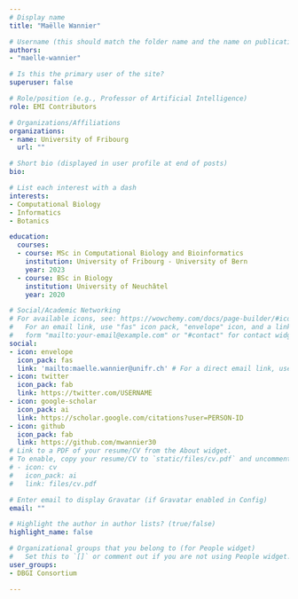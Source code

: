 ```yaml
---
# Display name
title: "Maëlle Wannier"

# Username (this should match the folder name and the name on publications)
authors:
- "maelle-wannier"

# Is this the primary user of the site?
superuser: false

# Role/position (e.g., Professor of Artificial Intelligence)
role: EMI Contributors

# Organizations/Affiliations
organizations:
- name: University of Fribourg
  url: ""

# Short bio (displayed in user profile at end of posts)
bio: 

# List each interest with a dash
interests:
- Computational Biology
- Informatics
- Botanics

education:
  courses:
  - course: MSc in Computational Biology and Bioinformatics
    institution: University of Fribourg - University of Bern
    year: 2023
  - course: BSc in Biology
    institution: University of Neuchâtel
    year: 2020

# Social/Academic Networking
# For available icons, see: https://wowchemy.com/docs/page-builder/#icons
#   For an email link, use "fas" icon pack, "envelope" icon, and a link in the
#   form "mailto:your-email@example.com" or "#contact" for contact widget.
social:
- icon: envelope
  icon_pack: fas
  link: 'mailto:maelle.wannier@unifr.ch' # For a direct email link, use "mailto:test@example.org".
- icon: twitter
  icon_pack: fab
  link: https://twitter.com/USERNAME
- icon: google-scholar
  icon_pack: ai
  link: https://scholar.google.com/citations?user=PERSON-ID
- icon: github
  icon_pack: fab
  link: https://github.com/mwannier30
# Link to a PDF of your resume/CV from the About widget.
# To enable, copy your resume/CV to `static/files/cv.pdf` and uncomment the lines below.
# - icon: cv
#   icon_pack: ai
#   link: files/cv.pdf

# Enter email to display Gravatar (if Gravatar enabled in Config)
email: ""

# Highlight the author in author lists? (true/false)
highlight_name: false

# Organizational groups that you belong to (for People widget)
#   Set this to `[]` or comment out if you are not using People widget.
user_groups:
- DBGI Consortium

---
```


